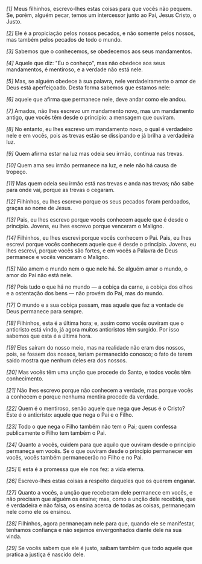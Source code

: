 *[1]* Meus filhinhos, escrevo-lhes estas coisas para que vocês não pequem. Se, porém, alguém pecar, temos um intercessor junto ao Pai, Jesus Cristo, o Justo.

*[2]* Ele é a propiciação pelos nossos pecados, e não somente pelos nossos, mas também pelos pecados de todo o mundo.

*[3]* Sabemos que o conhecemos, se obedecemos aos seus mandamentos.

*[4]* Aquele que diz: "Eu o conheço", mas não obedece aos seus mandamentos, é mentiroso, e a verdade não está nele.

*[5]* Mas, se alguém obedece à sua palavra, nele verdadeiramente o amor de Deus está aperfeiçoado. Desta forma sabemos que estamos nele:

*[6]* aquele que afirma que permanece nele, deve andar como ele andou.

*[7]* Amados, não lhes escrevo um mandamento novo, mas um mandamento antigo, que vocês têm desde o princípio: a mensagem que ouviram.

*[8]* No entanto, eu lhes escrevo um mandamento novo, o qual é verdadeiro nele e em vocês, pois as trevas estão se dissipando e já brilha a verdadeira luz.

*[9]* Quem afirma estar na luz mas odeia seu irmão, continua nas trevas.

*[10]* Quem ama seu irmão permanece na luz, e nele não há causa de tropeço.

*[11]* Mas quem odeia seu irmão está nas trevas e anda nas trevas; não sabe para onde vai, porque as trevas o cegaram.

*[12]* Filhinhos, eu lhes escrevo porque os seus pecados foram perdoados, graças ao nome de Jesus.

*[13]* Pais, eu lhes escrevo porque vocês conhecem aquele que é desde o princípio. Jovens, eu lhes escrevo porque venceram o Maligno.

*[14]* Filhinhos, eu lhes escrevi porque vocês conhecem o Pai. Pais, eu lhes escrevi porque vocês conhecem aquele que é desde o princípio. Jovens, eu lhes escrevi, porque vocês são fortes, e em vocês a Palavra de Deus permanece e vocês venceram o Maligno.

*[15]* Não amem o mundo nem o que nele há. Se alguém amar o mundo, o amor do Pai não está nele.

*[16]* Pois tudo o que há no mundo — a cobiça da carne, a cobiça dos olhos e a ostentação dos bens — não provém do Pai, mas do mundo.

*[17]* O mundo e a sua cobiça passam, mas aquele que faz a vontade de Deus permanece para sempre.

*[18]* Filhinhos, esta é a última hora; e, assim como vocês ouviram que o anticristo está vindo, já agora muitos anticristos têm surgido. Por isso sabemos que esta é a última hora.

*[19]* Eles saíram do nosso meio, mas na realidade não eram dos nossos, pois, se fossem dos nossos, teriam permanecido conosco; o fato de terem saído mostra que nenhum deles era dos nossos.

*[20]* Mas vocês têm uma unção que procede do Santo, e todos vocês têm conhecimento.

*[21]* Não lhes escrevo porque não conhecem a verdade, mas porque vocês a conhecem e porque nenhuma mentira procede da verdade.

*[22]* Quem é o mentiroso, senão aquele que nega que Jesus é o Cristo? Este é o anticristo: aquele que nega o Pai e o Filho.

*[23]* Todo o que nega o Filho também não tem o Pai; quem confessa publicamente o Filho tem também o Pai.

*[24]* Quanto a vocês, cuidem para que aquilo que ouviram desde o princípio permaneça em vocês. Se o que ouviram desde o princípio permanecer em vocês, vocês também permanecerão no Filho e no Pai.

*[25]* E esta é a promessa que ele nos fez: a vida eterna.

*[26]* Escrevo-lhes estas coisas a respeito daqueles que os querem enganar.

*[27]* Quanto a vocês, a unção que receberam dele permanece em vocês, e não precisam que alguém os ensine; mas, como a unção dele recebida, que é verdadeira e não falsa, os ensina acerca de todas as coisas, permaneçam nele como ele os ensinou.

*[28]* Filhinhos, agora permaneçam nele para que, quando ele se manifestar, tenhamos confiança e não sejamos envergonhados diante dele na sua vinda.

*[29]* Se vocês sabem que ele é justo, saibam também que todo aquele que pratica a justiça é nascido dele.

